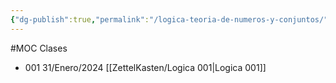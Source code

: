 ```yaml
---
{"dg-publish":true,"permalink":"/logica-teoria-de-numeros-y-conjuntos/"}
---
```


#MOC 
Clases
- 001 31/Enero/2024 [[ZettelKasten/Logica 001\|Logica 001]]